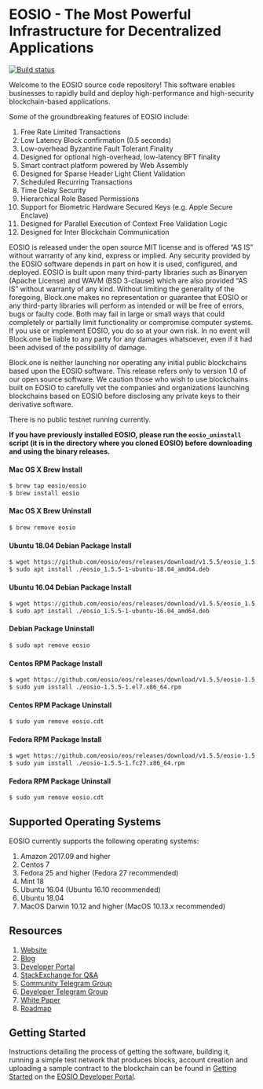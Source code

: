 
# EOSIO - The Most Powerful Infrastructure for Decentralized Applications

[![Build status](https://badge.buildkite.com/370fe5c79410f7d695e4e34c500b4e86e3ac021c6b1f739e20.svg?branch=master)](https://buildkite.com/EOSIO/eosio)

Welcome to the EOSIO source code repository! This software enables businesses to rapidly build and deploy high-performance and high-security blockchain-based applications.

Some of the groundbreaking features of EOSIO include:

1. Free Rate Limited Transactions 
1. Low Latency Block confirmation (0.5 seconds)
1. Low-overhead Byzantine Fault Tolerant Finality
1. Designed for optional high-overhead, low-latency BFT finality 
1. Smart contract platform powered by Web Assembly
1. Designed for Sparse Header Light Client Validation
1. Scheduled Recurring Transactions 
1. Time Delay Security
1. Hierarchical Role Based Permissions
1. Support for Biometric Hardware Secured Keys (e.g. Apple Secure Enclave)
1. Designed for Parallel Execution of Context Free Validation Logic
1. Designed for Inter Blockchain Communication 

EOSIO is released under the open source MIT license and is offered “AS IS” without warranty of any kind, express or implied. Any security provided by the EOSIO software depends in part on how it is used, configured, and deployed. EOSIO is built upon many third-party libraries such as Binaryen (Apache License) and WAVM  (BSD 3-clause) which are also provided “AS IS” without warranty of any kind. Without limiting the generality of the foregoing, Block.one makes no representation or guarantee that EOSIO or any third-party libraries will perform as intended or will be free of errors, bugs or faulty code. Both may fail in large or small ways that could completely or partially limit functionality or compromise computer systems. If you use or implement EOSIO, you do so at your own risk. In no event will Block.one be liable to any party for any damages whatsoever, even if it had been advised of the possibility of damage.  

Block.one is neither launching nor operating any initial public blockchains based upon the EOSIO software. This release refers only to version 1.0 of our open source software. We caution those who wish to use blockchains built on EOSIO to carefully vet the companies and organizations launching blockchains based on EOSIO before disclosing any private keys to their derivative software. 

There is no public testnet running currently.

**If you have previously installed EOSIO, please run the `eosio_uninstall` script (it is in the directory where you cloned EOSIO) before downloading and using the binary releases.**

#### Mac OS X Brew Install
```sh
$ brew tap eosio/eosio
$ brew install eosio
```
#### Mac OS X Brew Uninstall
```sh
$ brew remove eosio
```
#### Ubuntu 18.04 Debian Package Install
```sh
$ wget https://github.com/eosio/eos/releases/download/v1.5.5/eosio_1.5.5-1-ubuntu-18.04_amd64.deb
$ sudo apt install ./eosio_1.5.5-1-ubuntu-18.04_amd64.deb
```
#### Ubuntu 16.04 Debian Package Install
```sh
$ wget https://github.com/eosio/eos/releases/download/v1.5.5/eosio_1.5.5-1-ubuntu-16.04_amd64.deb
$ sudo apt install ./eosio_1.5.5-1-ubuntu-16.04_amd64.deb
```
#### Debian Package Uninstall
```sh
$ sudo apt remove eosio
```
#### Centos RPM Package Install
```sh
$ wget https://github.com/eosio/eos/releases/download/v1.5.5/eosio-1.5.5-1.el7.x86_64.rpm
$ sudo yum install ./eosio-1.5.5-1.el7.x86_64.rpm
```
#### Centos RPM Package Uninstall
```sh
$ sudo yum remove eosio.cdt
```
#### Fedora RPM Package Install
```sh
$ wget https://github.com/eosio/eos/releases/download/v1.5.5/eosio-1.5.5-1.fc27.x86_64.rpm
$ sudo yum install ./eosio-1.5.5-1.fc27.x86_64.rpm
```
#### Fedora RPM Package Uninstall
```sh
$ sudo yum remove eosio.cdt
```

## Supported Operating Systems
EOSIO currently supports the following operating systems:  
1. Amazon 2017.09 and higher
2. Centos 7
3. Fedora 25 and higher (Fedora 27 recommended)
4. Mint 18
5. Ubuntu 16.04 (Ubuntu 16.10 recommended)
6. Ubuntu 18.04
7. MacOS Darwin 10.12 and higher (MacOS 10.13.x recommended)

## Resources
1. [Website](https://eos.io)
1. [Blog](https://medium.com/eosio)
1. [Developer Portal](https://developers.eos.io)
1. [StackExchange for Q&A](https://eosio.stackexchange.com/)
1. [Community Telegram Group](https://t.me/EOSProject)
1. [Developer Telegram Group](https://t.me/joinchat/EaEnSUPktgfoI-XPfMYtcQ)
1. [White Paper](https://github.com/EOSIO/Documentation/blob/master/TechnicalWhitePaper.md)
1. [Roadmap](https://github.com/EOSIO/Documentation/blob/master/Roadmap.md)

<a name="gettingstarted"></a>
## Getting Started
Instructions detailing the process of getting the software, building it, running a simple test network that produces blocks, account creation and uploading a sample contract to the blockchain can be found in [Getting Started](https://developers.eos.io/eosio-nodeos/docs/overview-1) on the [EOSIO Developer Portal](https://developers.eos.io).
